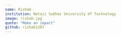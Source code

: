 ```yaml
---
name: Rishab
institution: Netaji Subhas University Of Technology
image: rishab.jpg
quote: "Make an impact"
github: rishab1207
---
```

